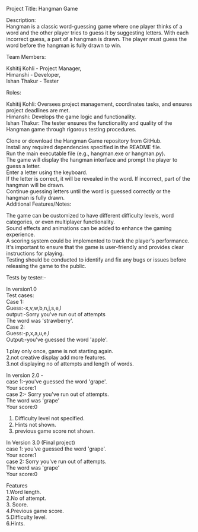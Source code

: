 Project Title: Hangman Game<br /> 

Description:<br /> 
Hangman is a classic word-guessing game where one player thinks of a word and the other player tries to guess it by suggesting letters. With each incorrect guess, a part of a hangman is drawn. The player must guess the word before the hangman is fully drawn to win.<br /> 

Team Members:<br /> 

Kshitij Kohli - Project Manager,<br /> 
Himanshi - Developer,<br /> 
Ishan Thakur - Tester<br /> 

Roles:<br /> 

Kshitij Kohli: Oversees project management, coordinates tasks, and ensures project deadlines are met.<br /> 
Himanshi: Develops the game logic and functionality.<br /> 
Ishan Thakur: The tester ensures the functionality and quality of the Hangman game through rigorous testing procedures.<br /> 

Clone or download the Hangman Game repository from GitHub.<br /> 
Install any required dependencies specified in the README file.<br /> 
Run the main executable file (e.g., hangman.exe or hangman.py).<br /> 
The game will display the hangman interface and prompt the player to guess a letter.<br /> 
Enter a letter using the keyboard.<br /> 
If the letter is correct, it will be revealed in the word. If incorrect, part of the hangman will be drawn.<br /> 
Continue guessing letters until the word is guessed correctly or the hangman is fully drawn.<br /> 
Additional Features/Notes:<br /> 

The game can be customized to have different difficulty levels, word categories, or even multiplayer functionality.<br /> 
Sound effects and animations can be added to enhance the gaming experience.<br /> 
A scoring system could be implemented to track the player's performance.<br /> 
It's important to ensure that the game is user-friendly and provides clear instructions for playing.<br /> 
Testing should be conducted to identify and fix any bugs or issues before releasing the game to the public.<br /> 


Tests by tester:-<br /> 

In version1.0 <br /> 
Test cases:<br /> 
Case 1:<br /> 
Guess:-x,v,w,b,n,j,s,e,l<br /> 
output:-Sorry you've run out of attempts<br /> 
       The word was 'strawberry'.<br /> 
Case 2:<br /> 
Guess:-p,x,a,u,e,l<br /> 
Output:-you've guessed the word 'apple'.<br /> 

1.play only once, game is not starting again.<br /> 
2.not creative display add more features.<br /> 
3.not displaying no of attempts  and length of words.<br /> 

In  version 2.0 -<br /> 
case 1:-you've guessed the word 'grape'.<br /> 
 Your score:1<br /> 
case 2:- Sorry you've run out of attempts.<br /> 
        The word was 'grape'<br /> 
        Your score:0<br /> 
1. Difficulty level not specified.<br /> 
2. Hints not shown.<br /> 
3. previous game score not shown.<br /> 

In Version 3.0 (Final project)<br /> 
case 1: you've guessed the word 'grape'.<br /> 
 Your score:1<br /> 
case 2: Sorry you've run out of attempts.<br /> 
        The word was 'grape'<br /> 
        Your score:0<br /> 
 
Features<br /> 
1.Word length.<br /> 
2.No of attempt.<br /> 
3. Score.<br /> 
4.Previous game score.<br /> 
5.Difficulty level.<br /> 
6.Hints.<br /> 
   



